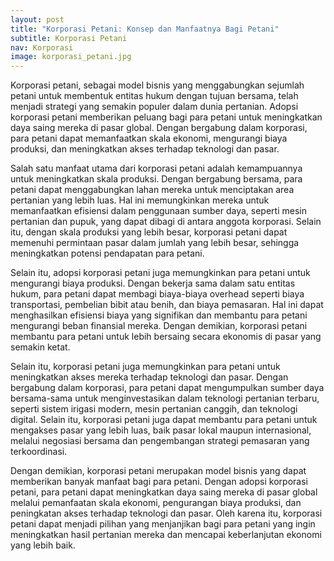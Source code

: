 ```yaml
---
layout: post
title: "Korporasi Petani: Konsep dan Manfaatnya Bagi Petani"
subtitle: Korporasi Petani
nav: Korporasi
image: korporasi_petani.jpg
---
```


Korporasi petani, sebagai model bisnis yang menggabungkan sejumlah petani untuk membentuk entitas hukum dengan tujuan bersama, telah menjadi strategi yang semakin populer dalam dunia pertanian. Adopsi korporasi petani memberikan peluang bagi para petani untuk meningkatkan daya saing mereka di pasar global. Dengan bergabung dalam korporasi, para petani dapat memanfaatkan skala ekonomi, mengurangi biaya produksi, dan meningkatkan akses terhadap teknologi dan pasar.

Salah satu manfaat utama dari korporasi petani adalah kemampuannya untuk meningkatkan skala produksi. Dengan bergabung bersama, para petani dapat menggabungkan lahan mereka untuk menciptakan area pertanian yang lebih luas. Hal ini memungkinkan mereka untuk memanfaatkan efisiensi dalam penggunaan sumber daya, seperti mesin pertanian dan pupuk, yang dapat dibagi di antara anggota korporasi. Selain itu, dengan skala produksi yang lebih besar, korporasi petani dapat memenuhi permintaan pasar dalam jumlah yang lebih besar, sehingga meningkatkan potensi pendapatan para petani.

Selain itu, adopsi korporasi petani juga memungkinkan para petani untuk mengurangi biaya produksi. Dengan bekerja sama dalam satu entitas hukum, para petani dapat membagi biaya-biaya overhead seperti biaya transportasi, pembelian bibit atau benih, dan biaya pemasaran. Hal ini dapat menghasilkan efisiensi biaya yang signifikan dan membantu para petani mengurangi beban finansial mereka. Dengan demikian, korporasi petani membantu para petani untuk lebih bersaing secara ekonomis di pasar yang semakin ketat.

Selain itu, korporasi petani juga memungkinkan para petani untuk meningkatkan akses mereka terhadap teknologi dan pasar. Dengan bergabung dalam korporasi, para petani dapat mengumpulkan sumber daya bersama-sama untuk menginvestasikan dalam teknologi pertanian terbaru, seperti sistem irigasi modern, mesin pertanian canggih, dan teknologi digital. Selain itu, korporasi petani juga dapat membantu para petani untuk mengakses pasar yang lebih luas, baik pasar lokal maupun internasional, melalui negosiasi bersama dan pengembangan strategi pemasaran yang terkoordinasi.

Dengan demikian, korporasi petani merupakan model bisnis yang dapat memberikan banyak manfaat bagi para petani. Dengan adopsi korporasi petani, para petani dapat meningkatkan daya saing mereka di pasar global melalui pemanfaatan skala ekonomi, pengurangan biaya produksi, dan peningkatan akses terhadap teknologi dan pasar. Oleh karena itu, korporasi petani dapat menjadi pilihan yang menjanjikan bagi para petani yang ingin meningkatkan hasil pertanian mereka dan mencapai keberlanjutan ekonomi yang lebih baik.
